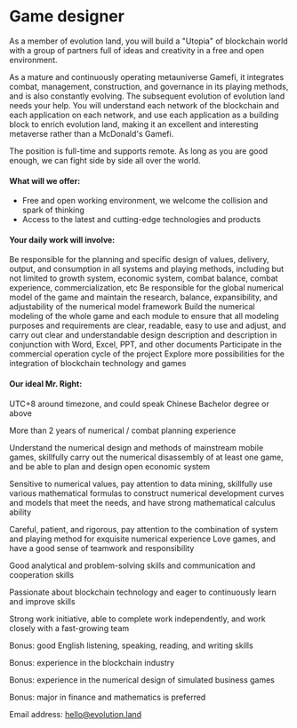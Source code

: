 # Game designer

As a member of evolution land, you will build a "Utopia" of blockchain world with a group of partners full of ideas and creativity in a free and open environment.

As a mature and continuously operating metauniverse Gamefi, it integrates combat, management, construction, and governance in its playing methods, and is also constantly evolving. The subsequent evolution of evolution land needs your help. You will understand each network of the blockchain and each application on each network, and use each application as a building block to enrich evolution land, making it an excellent and interesting metaverse rather than a McDonald's Gamefi.

The position is full-time and supports remote. As long as you are good enough, we can fight side by side all over the world.

#### What will we offer:

* Free and open working environment, we welcome the collision and spark of thinking
* Access to the latest and cutting-edge technologies and products

#### Your daily work will involve:

Be responsible for the planning and specific design of values, delivery, output, and consumption in all systems and playing methods, including but not limited to growth system, economic system, combat balance, combat experience, commercialization, etc Be responsible for the global numerical model of the game and maintain the research, balance, expansibility, and adjustability of the numerical model framework Build the numerical modeling of the whole game and each module to ensure that all modeling purposes and requirements are clear, readable, easy to use and adjust, and carry out clear and understandable design description and description in conjunction with Word, Excel, PPT, and other documents Participate in the commercial operation cycle of the project Explore more possibilities for the integration of blockchain technology and games

#### Our ideal Mr. Right:

UTC+8 around timezone, and could speak Chinese Bachelor degree or above&#x20;

More than 2 years of numerical / combat planning experience&#x20;

Understand the numerical design and methods of mainstream mobile games, skillfully carry out the numerical disassembly of at least one game, and be able to plan and design open economic system&#x20;

Sensitive to numerical values, pay attention to data mining, skillfully use various mathematical formulas to construct numerical development curves and models that meet the needs, and have strong mathematical calculus ability&#x20;

Careful, patient, and rigorous, pay attention to the combination of system and playing method for exquisite numerical experience Love games, and have a good sense of teamwork and responsibility&#x20;

Good analytical and problem-solving skills and communication and cooperation skills&#x20;

Passionate about blockchain technology and eager to continuously learn and improve skills&#x20;

Strong work initiative, able to complete work independently, and work closely with a fast-growing team&#x20;



Bonus: good English listening, speaking, reading, and writing skills&#x20;

Bonus: experience in the blockchain industry&#x20;

Bonus: experience in the numerical design of simulated business games&#x20;

Bonus: major in finance and mathematics is preferred



Email address: hello@evolution.land
